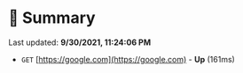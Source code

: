 # 📖 Summary
Last updated: **9/30/2021, 11:24:06 PM**

- `GET` [https://google.com](https://google.com) - **Up** (161ms)
